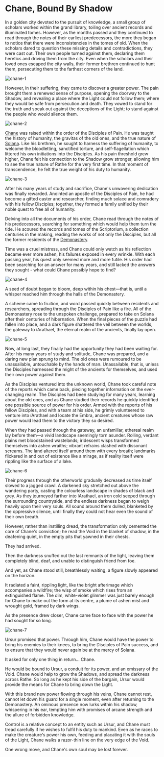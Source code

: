 # Chane, Bound By Shadow

In a golden city devoted to the pursuit of knowledge, a small group of scholars worked within the grand library, toiling over ancient records and illuminated tomes. However, as the months passed and they continued to read through the notes of their earliest predecessors, the more they began to notice that there were inconsistencies in the tomes of old. When the scholars dared to question these missing details and contradictions, they were cast out. Their own people turned against them, declaring them heretics and driving them from the city. Even when the scholars and their loved ones escaped the city walls, their former brethren continued to hunt them, persecuting them to the farthest corners of the land.

<img src="https://media.githubusercontent.com/media/nathaneastwood/fablore/main/src/main-story/04-monarch/media/chane-1.webp" alt="chane-1" class="center">

However, in their suffering, they came to discover a greater power. The pain brought them a renewed sense of purpose, opening the doorway to the Shadow, and revealing a place where the Light could not follow them; where they would be safe from persecution and death. They vowed to stand for the truth and speak out against the deceptions of the Light; to stand against the people who would silence them.

<img src="https://media.githubusercontent.com/media/nathaneastwood/fablore/main/src/main-story/04-monarch/media/chane-2.webp" alt="chane-2" class="center">

[Chane](https://legendarystories.net/heroes-of-rathe/chane-about.html) was raised within the order of the Disciples of Pain. He was taught the history of humanity, the gravitas of the old ones, and the true nature of [Solana](https://legendarystories.net/world-of-rathe/solana/solana.html). Like his brethren, he sought to harness the suffering of humanity, to welcome the bloodletting, sanctified torture, and self-flagellation which littered his own initiations into the Disciples. As his pain threshold grew higher, Chane felt his connection to the Shadow grow stronger, allowing him to see the true nature of Rathe for the very first time. In that moment of transcendence, he felt the true weight of his duty to humanity.

<img src="https://media.githubusercontent.com/media/nathaneastwood/fablore/main/src/main-story/04-monarch/media/chane-3.webp" alt="chane-3" class="center">

After his many years of study and sacrifice, Chane's unwavering dedication was finally rewarded. Anointed an apostle of the Disciples of Pain, he had become a gifted caster and researcher, finding much solace and comradery with his fellow Disciples; together, they formed a family unified by their noble quest to free all of humanity.

Delving into all the documents of his order, Chane read through the notes of his predecessors, searching for something which would help them turn the tide. He scoured the records and tomes of the Scriptorium, a collection centuries in the making, reading the works of not only the Disciples, but all the former residents of the [Demonastery](https://legendarystories.net/world-of-rathe/demonastery/demonastery.html).

Time was a cruel mistress, and Chane could only watch as his reflection became ever more ashen, his failures exposed in every wrinkle. With each passing year, his quest only seemed more and more futile. His order had been searching for an answer for many years, and still lacked the answers they sought - what could Chane possibly hope to find?

<img src="https://media.githubusercontent.com/media/nathaneastwood/fablore/main/src/main-story/04-monarch/media/chane-4.webp" alt="chane-4" class="center">

A seed of doubt began to bloom, deep within his chest—that is, until a whisper reached him through the halls of the Demonastery.

A scheme came to fruition, and word passed quickly between residents and researchers, spreading through the Disciples of Pain like a fire. All of the Demonastery rose to the unspoken challenge, prepared to take on Solana after their centuries of hibernation. When the final pieces of the puzzle had fallen into place, and a dark figure shattered the veil between the worlds, the gateway to íArathael, the eternal realm of the ancients, finally lay open.

<img src="https://media.githubusercontent.com/media/nathaneastwood/fablore/main/src/main-story/04-monarch/media/chane-5.webp" alt="chane-5" class="center">

Now, at long last, they finally had the opportunity they had been waiting for. After his many years of study and solitude, Chane was prepared, and a daring new plan sprung to mind. The old ones were rumoured to be unassailable, untouchable by the hands of man. Unassailable, that is, unless the Disciples harnessed the might of the ancients for themselves, and used their own power against them.

As the Disciples ventured into the unknown world, Chane took careful note of the reports which came back, piecing together information on the ever-changing realm. The Disciples had been studying for many years, learning about the old ones, and as Chane studied their records he quickly identified one possible source of power for his order. Armed with the reports of his fellow Disciples, and with a team at his side, he grimly volunteered to venture into íArathael and locate the Embra, ancient creatures whose raw power would lead them to the victory they so desired.

When they had passed through the gateway, an unfamiliar, ethereal realm lay before them—a vivid landscape seemingly torn asunder. Rolling, verdant plains met bloodstained wastelands; iridescent wisps transformed themselves into ashen wraiths; vibrant refrains clashed with dissonant screams. The land altered itself around them with every breath; landmarks flickered in and out of existence like a mirage, as if reality itself were rippling like the surface of a lake.

<img src="https://media.githubusercontent.com/media/nathaneastwood/fablore/main/src/main-story/04-monarch/media/chane-6.webp" alt="chane-6" class="center">

Their progress through the otherworld gradually decreased as time itself slowed to a jagged crawl. A darkened sky stretched out above the wandering party, casting the colourless landscape in shades of black and grey. As they journeyed farther into íArathael, an iron cold seeped through the surrounding countryside, and the endless darkness began to weigh heavily upon their very souls. All sound around them dulled, blanketed by the oppressive silence, until finally they could not hear even the sound of their own breath.

However, rather than instilling dread, the transformation only cemented the core of Chane's conviction; he read the Void in the blanket of shadow, in the deafening quiet, in the empty pits that yawned in their chests.

They had arrived.

Then the darkness snuffed out the last remnants of the light, leaving them completely blind, deaf, and unable to distinguish friend from foe.

And yet, as Chane stood still, breathlessly waiting, a figure slowly appeared on the horizon.

It radiated a faint, rippling light, like the bright afterimage which accompanies a wildfire; the wisp of smoke which rises from an extinguished flame. The dim, white-violet glimmer was just barely enough for Chane to make out the form at its centre, a plume of ashen mist and wrought gold, framed by dark wings.

As the presence drew closer, Chane came face to face with the power he had sought for so long.

<img src="https://media.githubusercontent.com/media/nathaneastwood/fablore/main/src/main-story/04-monarch/media/chane-7.webp" alt="chane-7" class="center">

Ursur promised that power. Through him, Chane would have the power to bring his enemies to their knees, to bring the Disciples of Pain success, and to ensure that they would never again be at the mercy of Solana.

It asked for only one thing in return... Chane.

He would be bound to Ursur, a conduit for its power, and an emissary of the Void. Chane would help to grow the Shadows, and spread the darkness across Rathe. So long as he kept his side of the bargain, Ursur would provide the means for Chane to bring down the Light.

With this brand new power flowing through his veins, Chane cannot rest, cannot let down his guard for a single moment, even after returning to the Demonastery. An ominous presence now lurks within his shadow, whispering in his ear, tempting him with promises of arcane strength and the allure of forbidden knowledge.

Control is a relative concept to an entity such as Ursur, and Chane must tread carefully if he wishes to fulfil his duty to mankind. Even as he races to make the creature's power his own, feeding and placating it with the souls of the Light, Chane walks a razor-thin line on the very edge of the Void.

One wrong move, and Chane's own soul may be lost forever.
